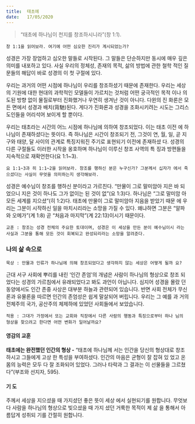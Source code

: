 ```yaml
---
title:  태초에
date:   17/05/2020
---
```


> <p></p>
> “태초에 하나님이 천지를 창조하시니라”(창 1:1).

`창 1:1을 읽어보라. 여기에 어떤 심오한 진리가 계시되었는가?`

성경은 가장 장엄하고 심오한 말들로 시작된다. 그 말들은 단순하지만 동시에 매우
깊은 의미를 내포하고 있다. 사실 우리의 정체성, 존재의 목적, 삶의 방법에 관한 철학
적인 질문들의 해답이 바로 성경의 이 첫 구절에 있다.

우리는 과거의 어떤 시점에 하나님이 우리를 창조하셨기 때문에 존재한다. 우리는
세상의 기원에 대한 현대의 과학적인 모델들이 가르치는 것처럼 어떤 궁극적인 목적
이나 의도된 방향 없이 물질로부터 진화했거나 우연히 생겨난 것이 아니다. 다윈의 진
화론은 모든 면에서 성경과 배치(背馳)된다. 게다가 진화론과 성경을 조화시키려는
시도는 그리스도인들을 어리석어 보이게 할 뿐이다.

우리는 태초라는 시간의 어느 시점에 하나님에 의하여 창조되었다. 이는 태초 이전
에 하나님이 존재하셨다는 뜻이다. 즉 하나님은 시간이 창조되기 전, 그것이 연, 월,
일, 곧 지구와 태양, 달 사이의 관계로 특징지워진 주기로 표현되기 이전에 존재하셨
다. 성경의 다른 구절들도 이러한 시작을 옹호하며 하나님이 이루신 창조 사역의 특
징과 방편들을 지속적으로 재확언한다(요 1:1~3).

`요 1:1~3과 히 1:1~2을 읽어보라. 창조를 행하신 분은 누구신가? 그분께서 십자가
에서 죽으셨다는 사실이 무엇을 의미하는지 생각해보라.`

성경은 예수님이 창조를 행하신 분이라고 가르친다. “만물이 그로 말미암아 지은 바
되었으니 지은 것이 하나도 그가 없이는 된 것이 없”(요 1:3)다. 하나님은 “그로 말미암
아 모든 세계를 지으셨”(히 1:2)다. 태초에 만물이 그로 말미암아 지음을 받았기 때문
에 우리는 그분이 시작하신 일을 마치시리라는 소망을 가질 수 있다. 왜냐하면 그분은
“알파와 오메가”(계 1:8) 곧 “처음과 마지막”(계 22:13)이시기 때문이다.

`교훈 : 창조는 성경 전체의 주요한 토대이며, 성경은 이 세상을 만든 분이 예수님이시
라는 사실과 그분을 통해 모든 것이 회복되고 완성되리라는 소망을 알려준다.`

### 나의 삶 속으로

`묵상 : 만물과 인류가 하나님에 의해 창조되었다고 생각하지 않는 세상은 어떻게 될까
요?`

근대 서구 사회에 뿌리를 내린 ‘인간 존엄’의 개념은 사람이 하나님의 형상으로 창조
되었다는 성경의 가르침에서 유래되었다고 봐도 과언이 아닙니다. 심지어 성경을 몰랐
던 동양에서도 인간 존중 사상은 대부분 하늘과 관련되어 있습니다. 반면 사회 전체가
무신론과 유물론을 따르면 인간의 존엄성은 쉽게 말살되어 버립니다. 우리는 그 예를 과
거의 전체주의 국가, 공산주의 체제하에 있었던 사회들에서 보았습니다.

`적용 : 그대가 가정에서 또는 교회와 직장에서 다른 사람의 행동과 특징으로부터 하나
님의 형상을 찾으려고 한다면 어떤 변화가 일어날까요?`

#### 영감의 교훈

**태초에는 완전했던 인간의 형상 -** “태초에 하나님께
서는 인간을 당신의 형상대로 창조하시고 그들에게 고상
한 특성을 부여하셨다. 인간의 마음은 균형이 잘 잡혀 있
었고 온몸의 능력은 모두 다 잘 조화되어 있었다. 그러나
타락과 그 결과는 이 선물들을 그르쳤다”(부조와 선지자,
595).

#### 기 도

주께서 세상을 지으셨을 때
가지셨던 좋은 뜻이 세상
에서 실현되기를 원합니다.
무엇보다 사람을 하나님의
형상으로 빚으셨을 때 가지
셨던 거룩한 목적이 제 삶
을 통해서 아름답게 성취되
기를 간절히 원합니다.